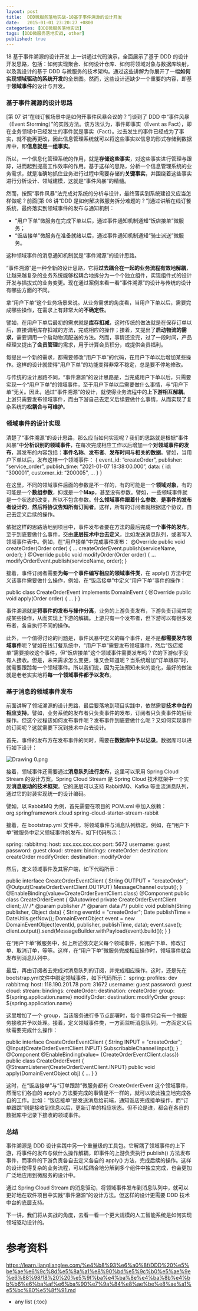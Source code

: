 ```yaml
---
layout: post
title:  DDD微服务落地实战-18基于事件溯源的设计开发
date:   2015-01-01 23:20:27 +0800
categories: [DDD微服务落地实战]
tags: [DDD微服务落地实战, other]
published: true
---
```




18 基于事件溯源的设计开发
上一讲通过代码演示，全面展示了基于 DDD 的设计开发思路，包括：如何实现聚合、如何设计仓库、如何将领域对象与数据库映射，以及我设计的基于 DDD 与微服务的技术架构。通过这些讲解为你展开了一幅**如何实现领域驱动的系统开发**的全景图。然而，这些设计还缺少一个重要的内容，即基于**领域事件**的设计与开发。

### 基于事件溯源的设计思路

[第 07 讲“在线订餐场景中是如何开事件风暴会议的？”]谈到了 DDD 中“事件风暴（Event Storming）”的实践方法。该方法认为，事件即事实（Event as Fact），即在业务领域中已经发生的事件就是事实（Fact）。过去发生的事件已经成为了事实，就不能再更改，因此信息管理系统就可以将这些事实以信息的形式存储到数据库中，即**信息就是一组事实**。

所以，一个信息化管理系统的作用，就是**存储这些事实**，对这些事实进行管理与跟踪，进而起到提高工作效率的作用。基于这样的思路，分析一个信息管理系统的业务需求，就是准确地抓住业务进行过程中需要存储的**关键事实**，并围绕着这些事实进行分析设计、领域建模，这就是“事件风暴”的精髓。

然而，按照“事件风暴”法完成对系统的分析与设计，最终落实到系统建设又应当怎样做呢？前面[第 08 讲“DDD 是如何解决微服务拆分难题的？”]通过讲解在线订餐系统，最终落实到领域事件的发布与通知机制：

* “用户下单”微服务在完成下单以后，通过事件通知机制通知“饭店接单”微服务；
* “饭店接单”微服务在准备就绪以后，通过事件通知机制通知“骑士派送”微服务。

这种领域事件的消息通知机制就是“事件溯源”的设计思路。

“事件溯源”是一种全新的设计思路，它将**过去耦合在一起的业务流程有效地解耦**，让越来越复杂的业务系统能够松耦合地拆分为一个个独立组件，实现组件式的设计开发与插拔式的业务变更。现在通过案例来看一看“事件溯源”的设计与传统的设计有哪些方面的不同。

拿“用户下单”这个业务场景来说。从业务需求的角度看，当用户下单以后，需要完成哪些操作，在需求上有非常大的**不确定性**。

譬如，在用户下单后最初的需求就是**库存扣减**，这时传统的做法就是在保存订单以后，直接调用库存扣减的方法，完成相应的操作；接着，又提出了**启动物流的需求**，需要调用一个启动物流配送的方法。然而，事情还没完，过了一段时间，产品经理又提出了**会员管理**的需求，用于计算会员积分，或提供会员福利。

每提出一个新的需求，都需要修改“用户下单”的代码，在用户下单以后增加某些操作。这样的设计就使得“用户下单”的功能变得非常不稳定，总是要不停地修改。

与传统的设计思路不同，“事件溯源”的设计思路是，当完成用户下单以后，只需要实现一个“用户下单”的领域事件，至于用户下单以后需要做什么事情，与“用户下单”无关。因此，通过“事件溯源”的设计，就使得业务流程中的**上下游相互解耦**。上游只需要发布领域事件，而由下游自己去定义后续要做什么事情，从而实现了复杂系统的**松耦合**与**可维护**。

### 领域事件的设计实现

清楚了“事件溯源”的设计思路，那么应当如何实现呢？我们的思路就是根据“事件风暴”中**分析识别的领域事件**，在每次完成相应工作以后增加一个**对领域事件的发布**，其发布的内容包括：**事件名称**、**发布者**、**发布时间**与**相关的数据**。譬如，当用户下单以后，发布这样一个领域事件：
{ event_id: “createOrder”, publisher: “service_order”, publish_time: “2021-01-07 18:38:00.000”, data: { id: “300001”, customer_id: “200005”, … } }

在这里，不同的领域事件后面的参数是不一样的，有的可能是一个**领域对象**，有的可能是一个**数组参数**，抑或是一个**Map**，甚至没有参数。譬如，一些领域事件就是一个状态的改变，所以不包含参数。**什么领域事件跟着什么参数**，**是事件的发布者设计的**，**然后将协议告知所有订阅者**。这样，所有的订阅者就根据这个协议，自己去定义后续的操作。

依据这样的思路落地到项目中，事件发布者要在方法的最后完成**一个事件的发布**。至于到底要做什么事件，交由**底层技术中台去定义**，比如发送消息队列，或者写入领域事件表中。例如，在“用户接单”中完成事件发布：
@Override public void createOrder(Order order) { ... createOrderEvent.publish(serviceName, order); } @Override public void modifyOrder(Order order) { ... modifyOrderEvent.publish(serviceName, order); }

接着，事件订阅者需要**为每一个事件编写相应的领域事件类**，在 apply() 方法中定义该事件需要做什么操作，例如，在“饭店接单”中定义“用户下单”事件的操作：

public class CreateOrderEvent implements DomainEvent<Order> { @Override public void apply(Order order) { ... } }

事件溯源就是**将事件的发布与操作分离**，业务的上游负责发布，下游负责订阅并完成某些操作，从而实现上下游的解耦。上游只有一个发布者，但下游可以有很多发布者，各自执行不同的操作。

此外，一个值得讨论的问题是，事件风暴中定义的每个事件，是不是**都需要发布领域事件**呢？譬如在线订餐系统中，“用户下单”需要发布领域事件，然后“饭店接单”需要接收这个事件，但“饭店接单”这个领域事件需要发布吗？它的下游似乎没有人接收。但是，未来需求怎么变更，谁又会知道呢？当系统增加“订单跟踪”时，就需要跟踪每一个领域事件。所以我们说，因为无法预知未来的变化，最好的做法就是老老实实地将**每一个领域事件都予以发布**。

### 基于消息的领域事件发布

前面讲解了领域溯源的设计思路，最后要落地到项目实践中，依然需要**技术中台的相应支持**。譬如，业务系统的发布者只负责事件的发布，订阅者只负责事件的后续操作。但这个过程该如何发布事件呢？发布事件到底要做什么呢？又如何实现事件的订阅呢？这就需要下沉到技术中台去设计。

首先，事件的发布方在发布事件的同时，需要在**数据库中予以记录**。数据库可以进行如下设计：

![Drawing 0.png](https://learn.lianglianglee.com/%e4%b8%93%e6%a0%8f/DDD%20%e5%be%ae%e6%9c%8d%e5%8a%a1%e8%90%bd%e5%9c%b0%e5%ae%9e%e6%88%98/assets/Cip5yF_9BX6AHn0MAABKrvbrCO8701.png)

接着，领域事件还需要通过**消息队列进行发布**，这里可以采用 Spring Cloud Stream 的设计方案。Spring Cloud Stream 是 Spring Cloud 技术框架中一个实现**消息驱动的技术框架**。它的底层可以支持 RabbitMQ、Kafka 等主流消息队列，通过它的封装实现统一的设计编码。

譬如，以 RabbitMQ 为例，首先需要在项目的 POM.xml 中加入依赖：
<dependencies> <dependency> <groupId>org.springframework.cloud</groupId> <artifactId>spring-cloud-starter-stream-rabbit</artifactId> </dependency> </dependencies>

接着，在 bootstrap.yml 文件中，将领域事件与消息队列绑定。例如，在“用户下单”微服务中定义领域事件的发布，如下代码所示：

spring: rabbitmq: host: xxx.xxx.xxx.xxx port: 5672 username: guest password: guest cloud: stream: bindings: createOrder: destination: createOrder modifyOrder: destination: modifyOrder

然后，定义领域事件及其客户端，如下代码所示：

public interface CreateOrderEventClient { String OUTPUT = "createOrder"; @Output(CreateOrderEventClient.OUTPUT) MessageChannel output(); } @EnableBinding(value=CreateOrderEventClient.class) @Component public class CreateOrderEvent { @Autowired private CreateOrderEventClient client; //*/* /* @param publisher /* @param data /*/ public void publish(String publisher, Object data) { String eventId = "createOrder"; Date publishTime = DateUtils.getNow(); DomainEventObject event = new DomainEventObject(eventId, publisher, publishTime, data); event.save(); client.output().send(MessageBuilder.withPayload(event).build()); } }

在“用户下单”微服务中，如上所述依次定义每个领域事件，如用户下单、修改订单、取消订单，等等。这样，在“用户下单”微服务完成相应操作时，领域事件就会发布到消息队列中。

最后，再由订阅者去完成对消息队列的订阅，并完成相应操作。这时，还是先在 bootstrap.yml文件中绑定领域事件，如下代码所示：
spring: profiles: dev rabbitmq: host: 118.190.201.78 port: 31672 username: guest password: guest cloud: stream: bindings: createOrder: destination: createOrder group: ${spring.application.name} modifyOrder: destination: modifyOrder group: ${spring.application.name}

这里增加了一个 group，当该服务进行多节点部署时，每个事件只会有一个微服务接收并予以处理。接着，定义领域事件类，一方面监听消息队列，一方面定义后续需要完成什么操作：

public interface CreateOrderEventClient { String INPUT = "createOrder"; @Input(CreateOrderEventClient.INPUT) SubscribableChannel input(); } @Component @EnableBinding(value= {CreateOrderEventClient.class}) public class CreateOrderEvent { @StreamListener(CreateOrderEventClient.INPUT) public void apply(DomainEventObject obj) { ... } }

这时，在“饭店接单”与“订单跟踪”微服务都有 CreateOrderEvent 这个领域事件，然而它们各自的 apply() 方法要完成的事情是不一样的，就可以彼此独立地完成各自的工作。比如：“饭店接单”是发送消息给前端，通知饭店完成接单操作，而“订单跟踪”则是接收到信息以后，更新订单的相应状态。但不论是谁，都会在各自的数据库中记录下接收的领域事件。

### 总结

事件溯源是 DDD 设计实践中另一个重量级的工具包。它解耦了领域事件的上下游，将事件的发布与做什么操作解耦，即事件的上游负责执行 publish() 方法发布事件，而事件的下游负责各自去定义各自的 apply() 方法，完成后续的操作。这样的设计使得复杂的业务流程，可以松耦合地分解到多个组件中独立完成，也会更加广泛地应用到微服务的设计中。

通过 Spring Cloud Stream 的消息驱动，将领域事件发布到消息队列中，就可以更好地在软件项目中实践“事件溯源”的设计方法。但这样的设计更需要 DDD 技术中台的底层支持。

下一讲，我们将从实战的角度，去看一看一个更大规模的人工智能系统是如何实现领域驱动设计的。




# 参考资料

https://learn.lianglianglee.com/%e4%b8%93%e6%a0%8f/DDD%20%e5%be%ae%e6%9c%8d%e5%8a%a1%e8%90%bd%e5%9c%b0%e5%ae%9e%e6%88%98/18%20%20%e5%9f%ba%e4%ba%8e%e4%ba%8b%e4%bb%b6%e6%ba%af%e6%ba%90%e7%9a%84%e8%ae%be%e8%ae%a1%e5%bc%80%e5%8f%91.md

* any list
{:toc}
